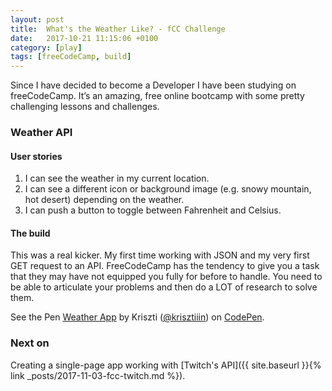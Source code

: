 ```yaml
---
layout: post
title:  What's the Weather Like? - fCC Challenge
date:   2017-10-21 11:15:06 +0100
category: [play]
tags: [freeCodeCamp, build]
---
```


Since I have decided to become a Developer I have been studying on freeCodeCamp. It’s an amazing, free online bootcamp with some pretty challenging lessons and challenges.

### Weather API
#### User stories

1. I can see the weather in my current location.
2. I can see a different icon or background image (e.g. snowy mountain, hot desert) depending on the weather.
3. I can push a button to toggle between Fahrenheit and Celsius.

#### The build
This was a real kicker. My first time working with JSON and my very first GET request to an API. FreeCodeCamp has the tendency to give you a task that they may have not equipped you fully for before to handle. You need to be able to articulate your problems and then do a LOT of research to solve them.

<p class="codepen" data-default-tab="js,result" data-embed-version="2" data-height="500" data-pen-title="Weather App" data-slug-hash="oGmqrp" data-theme-id="0" data-user="krisztiiin">See the Pen <a href="https://codepen.io/krisztiiin/pen/oGmqrp/">Weather App</a> by Kriszti (<a href="https://codepen.io/krisztiiin">@krisztiiin</a>) on <a href="https://codepen.io">CodePen</a>.</p>
<script async src="https://production-assets.codepen.io/assets/embed/ei.js"></script>

### Next on
Creating a single-page app working with [Twitch's API]({{ site.baseurl }}{% link _posts/2017-11-03-fcc-twitch.md %}).
